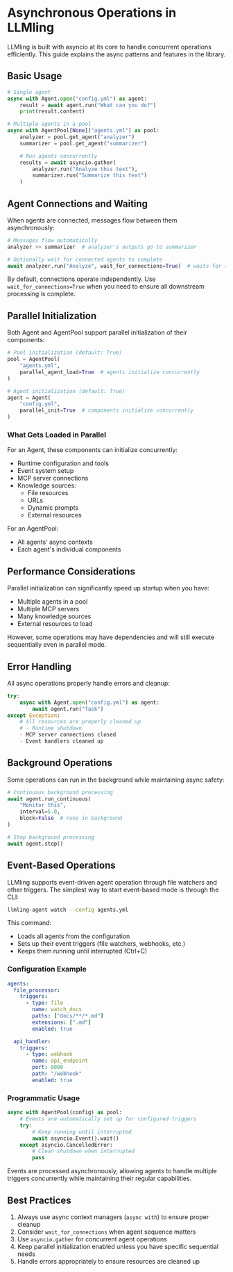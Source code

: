 # Asynchronous Operations in LLMling

LLMling is built with asyncio at its core to handle concurrent operations efficiently. This guide explains the async patterns and features in the library.

## Basic Usage

```python
# Single agent
async with Agent.open("config.yml") as agent:
    result = await agent.run("What can you do?")
    print(result.content)

# Multiple agents in a pool
async with AgentPool[None]("agents.yml") as pool:
    analyzer = pool.get_agent("analyzer")
    summarizer = pool.get_agent("summarizer")

    # Run agents concurrently
    results = await asyncio.gather(
        analyzer.run("Analyze this text"),
        summarizer.run("Summarize this text")
    )
```

## Agent Connections and Waiting

When agents are connected, messages flow between them asynchronously:

```python
# Messages flow automatically
analyzer >> summarizer  # analyzer's outputs go to summarizer

# Optionally wait for connected agents to complete
await analyzer.run("Analyze", wait_for_connections=True)  # waits for summarizer
```

By default, connections operate independently. Use `wait_for_connections=True` when you need to ensure all downstream processing is complete.

## Parallel Initialization

Both Agent and AgentPool support parallel initialization of their components:

```python
# Pool initialization (default: True)
pool = AgentPool(
    "agents.yml",
    parallel_agent_load=True  # agents initialize concurrently
)

# Agent initialization (default: True)
agent = Agent(
    "config.yml",
    parallel_init=True  # components initialize concurrently
)
```

### What Gets Loaded in Parallel

For an Agent, these components can initialize concurrently:
- Runtime configuration and tools
- Event system setup
- MCP server connections
- Knowledge sources:
  - File resources
  - URLs
  - Dynamic prompts
  - External resources

For an AgentPool:
- All agents' async contexts
- Each agent's individual components

## Performance Considerations

Parallel initialization can significantly speed up startup when you have:
- Multiple agents in a pool
- Multiple MCP servers
- Many knowledge sources
- External resources to load

However, some operations may have dependencies and will still execute sequentially even in parallel mode.

## Error Handling

All async operations properly handle errors and cleanup:
```python
try:
    async with Agent.open("config.yml") as agent:
        await agent.run("Task")
except Exception:
    # All resources are properly cleaned up
    # - Runtime shutdown
    - MCP server connections closed
    - Event handlers cleaned up
```

## Background Operations

Some operations can run in the background while maintaining async safety:

```python
# Continuous background processing
await agent.run_continuous(
    "Monitor this",
    interval=5.0,
    block=False  # runs in background
)

# Stop background processing
await agent.stop()
```

## Event-Based Operations

LLMling supports event-driven agent operation through file watchers and other triggers. The simplest way to start event-based mode is through the CLI:

```bash
llmling-agent watch --config agents.yml
```

This command:
- Loads all agents from the configuration
- Sets up their event triggers (file watchers, webhooks, etc.)
- Keeps them running until interrupted (Ctrl+C)

### Configuration Example
```yaml
agents:
  file_processor:
    triggers:
      - type: file
        name: watch_docs
        paths: ["docs/**/*.md"]
        extensions: [".md"]
        enabled: true

  api_handler:
    triggers:
      - type: webhook
        name: api_endpoint
        port: 8000
        path: "/webhook"
        enabled: true
```

### Programmatic Usage
```python
async with AgentPool(config) as pool:
    # Events are automatically set up for configured triggers
    try:
        # Keep running until interrupted
        await asyncio.Event().wait()
    except asyncio.CancelledError:
        # Clean shutdown when interrupted
        pass
```

Events are processed asynchronously, allowing agents to handle multiple triggers concurrently while maintaining their regular capabilities.


## Best Practices

1. Always use async context managers (`async with`) to ensure proper cleanup
2. Consider `wait_for_connections` when agent sequence matters
3. Use `asyncio.gather` for concurrent agent operations
4. Keep parallel initialization enabled unless you have specific sequential needs
5. Handle errors appropriately to ensure resources are cleaned up
